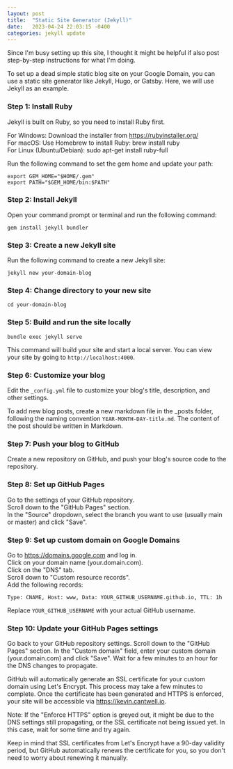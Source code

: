 ```yaml
---
layout: post
title:  "Static Site Generator (Jekyll)"
date:   2023-04-24 22:03:15 -0400
categories: jekyll update
---
```

Since I'm busy setting up this site, I thought it might be helpful if also post step-by-step instructions for what I'm doing.

To set up a dead simple static blog site on your Google Domain, you can use a static site generator like Jekyll, Hugo, or Gatsby. Here, we will use Jekyll as an example.

### Step 1: Install Ruby
Jekyll is built on Ruby, so you need to install Ruby first.

For Windows: Download the installer from https://rubyinstaller.org/  
For macOS: Use Homebrew to install Ruby: brew install ruby  
For Linux (Ubuntu/Debian): sudo apt-get install ruby-full  

Run the following command to set the gem home and update your path:
```
export GEM_HOME="$HOME/.gem"
export PATH="$GEM_HOME/bin:$PATH"
```

### Step 2: Install Jekyll
Open your command prompt or terminal and run the following command:
```
gem install jekyll bundler
```

### Step 3: Create a new Jekyll site
Run the following command to create a new Jekyll site:
```
jekyll new your-domain-blog
```

### Step 4: Change directory to your new site
```
cd your-domain-blog
```

### Step 5: Build and run the site locally
```
bundle exec jekyll serve
```

This command will build your site and start a local server. You can view your site by going to `http://localhost:4000`.

### Step 6: Customize your blog
Edit the `_config.yml` file to customize your blog's title, description, and other settings.

To add new blog posts, create a new markdown file in the _posts folder, following the naming convention `YEAR-MONTH-DAY-title.md`. The content of the post should be written in Markdown.

### Step 7: Push your blog to GitHub
Create a new repository on GitHub, and push your blog's source code to the repository.

### Step 8: Set up GitHub Pages
Go to the settings of your GitHub repository.  
Scroll down to the "GitHub Pages" section.  
In the "Source" dropdown, select the branch you want to use (usually main or master) and click "Save".  

### Step 9: Set up custom domain on Google Domains
Go to https://domains.google.com and log in.  
Click on your domain name (your.domain.com).  
Click on the "DNS" tab.  
Scroll down to "Custom resource records".  
Add the following records:  
```
Type: CNAME, Host: www, Data: YOUR_GITHUB_USERNAME.github.io, TTL: 1h
```
Replace `YOUR_GITHUB_USERNAME` with your actual GitHub username.

### Step 10: Update your GitHub Pages settings
Go back to your GitHub repository settings.
Scroll down to the "GitHub Pages" section.
In the "Custom domain" field, enter your custom domain (your.domain.com) and click "Save".
Wait for a few minutes to an hour for the DNS changes to propagate.  

GitHub will automatically generate an SSL certificate for your custom domain using Let's Encrypt. This process may take a few minutes to complete. Once the certificate has been generated and HTTPS is enforced, your site will be accessible via https://kevin.cantwell.io.

Note: If the "Enforce HTTPS" option is greyed out, it might be due to the DNS settings still propagating, or the SSL certificate not being issued yet. In this case, wait for some time and try again.

Keep in mind that SSL certificates from Let's Encrypt have a 90-day validity period, but GitHub automatically renews the certificate for you, so you don't need to worry about renewing it manually.




